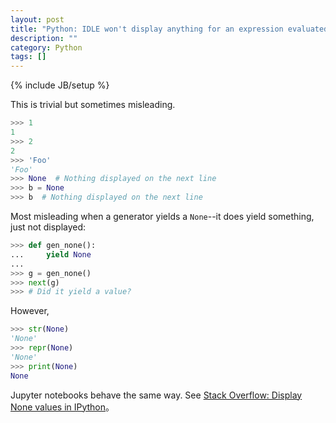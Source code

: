 ```yaml
---
layout: post
title: "Python: IDLE won't display anything for an expression evaluated to None"
description: ""
category: Python
tags: []
---
```

{% include JB/setup %}

This is trivial but sometimes misleading.

```python
>>> 1
1
>>> 2
2
>>> 'Foo'
'Foo'
>>> None  # Nothing displayed on the next line
>>> b = None
>>> b  # Nothing displayed on the next line
```

Most misleading when a generator yields a `None`--it does yield something, just not displayed:

```python
>>> def gen_none():
...     yield None
... 
>>> g = gen_none()
>>> next(g)  
>>> # Did it yield a value?
```

However, 

```python
>>> str(None)
'None'
>>> repr(None)
'None'
>>> print(None)
None
```

Jupyter notebooks behave the same way. See [Stack Overflow: Display None values in IPython](https://stackoverflow.com/a/18083138)。